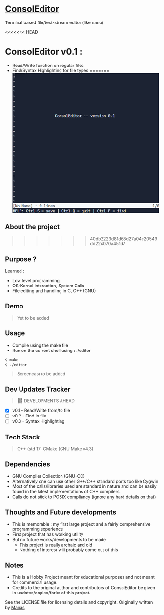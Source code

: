 # [ConsolEditor](https://github.com/code-manas/Consoleditor)
Terminal based file/text-stream editor (like nano) 

<<<<<<< HEAD
# ConsolEditor v0.1 : 
- Read/Write function on regular files
- Find/Syntax Highlighting for file types
=======
![Screen Shot](assets/1.png)

## About the project
>>>>>>> 40db2223d81d68d27a04e20549dd224070a451d7

## Purpose ?
Learned :
  - Low level programming
  - OS-Kernel interaction, System Calls
  - File editing and handling in C, C++ (GNU) 

## Demo 
> Yet to be added

## Usage
- Compile using the make file 
- Run on the current shell using : ./editor
```
$ make
$ ./editor
```
> Screencast to be added

## Dev Updates Tracker
> :construction_worker_man: DEVELOPMENTS AHEAD
- [x] v0.1 - Read/Write from/to file
- [ ] v0.2 - Find in file
- [ ] v0.3 - Syntax Highlighting

## Tech Stack 
> C++ (std 17)
> CMake (GNU Make v4.3)

## Dependencies 
- GNU Compiler Collection (GNU-CC) 
- Alternatively one can use other G++/C++ standard ports too like Cygwin
- Most of the calls/libraries used are standard in nature and can be easily found in the latest implementations of C++ compilers
- Calls do not stick to POSIX compliancy (ignore any hard details on that)

## Thoughts and Future developments
- This is memorable : my first large project and a fairly comprehensive programming experience
- First project that has working utility
- But no future works/developments to be made
  - This project is really archaic and old
  - Nothing of interest will probably come out of this

## Notes 

- This is a Hobby Project meant for educational purposes and not meant for commercial usage.
- Credits to the original author and contributors of ConsolEditor be given in updates/copies/forks of this project.

See the LICENSE file for licensing details and copyright.
Originally written by [Manas](mailto:reach.manas@zohomail.eu) 
